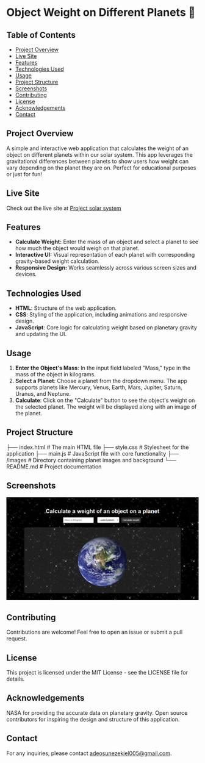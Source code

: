 # Object Weight on Different Planets 🌌

## Table of Contents

- [Project Overview](#project-overview)
- [Live Site](#live-site)
- [Features](#features)
- [Technologies Used](#technologies-used)
- [Usage](#usage)
- [Project Structure](#project-structure)
- [Screenshots](screenshots)
- [Contributing](#contributing)
- [License](#license)
- [Acknowledgements](#acknowledgements)
- [Contact](#contact)

## Project Overview
A simple and interactive web application that calculates the weight of an object on different planets within our solar system. This app leverages the gravitational differences between planets to show users how weight can vary depending on the planet they are on. Perfect for educational purposes or just for fun!

## Live Site
Check out the live site at [Project solar system ](https://ezekiel-great.github.io/Object_weight_on_different_planets/)

## Features

- **Calculate Weight:** Enter the mass of an object and select a planet to see how much the object would weigh on that planet.
- **Interactive UI:** Visual representation of each planet with corresponding gravity-based weight calculation.
- **Responsive Design:** Works seamlessly across various screen sizes and devices.

## Technologies Used

- **HTML**: Structure of the web application.
- **CSS**: Styling of the application, including animations and responsive design.
- **JavaScript**: Core logic for calculating weight based on planetary gravity and updating the UI.

## Usage

1. **Enter the Object's Mass**: In the input field labeled "Mass," type in the mass of the object in kilograms.
2. **Select a Planet**: Choose a planet from the dropdown menu. The app supports planets like Mercury, Venus, Earth, Mars, Jupiter, Saturn, Uranus, and Neptune.
3. **Calculate**: Click on the "Calculate" button to see the object's weight on the selected planet. The weight will be displayed along with an image of the planet.

## Project Structure

├── index.html # The main HTML file ├── style.css # Stylesheet for the application ├── main.js # JavaScript file with core functionality ├── /images # Directory containing planet images and background └── README.md # Project documentation

## Screenshots

![Screenshot of the Application](./design/project_solar_system.png)

## Contributing
Contributions are welcome! Feel free to open an issue or submit a pull request.

## License
This project is licensed under the MIT License - see the LICENSE file for details.

## Acknowledgements
NASA for providing the accurate data on planetary gravity.
Open source contributors for inspiring the design and structure of this application.

## Contact
For any inquiries, please contact adeosunezekiel005@gmail.com.

